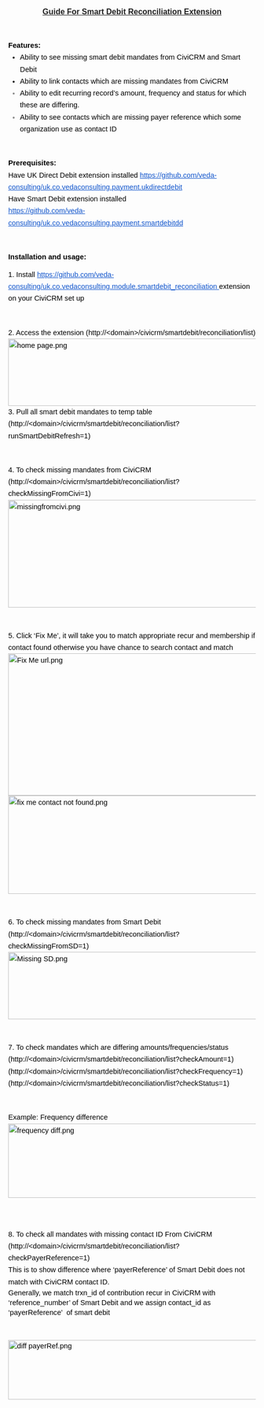 <p dir="ltr" style="line-height:1.38;margin-top:0pt;margin-bottom:0pt;text-align: center;"><span id="docs-internal-guid-4b17e2cd-5577-e49e-c525-bbaae8554852"><span style="font-size: 16px; font-family: Arial; color: rgb(34, 34, 34); font-weight: 700; text-decoration: underline; vertical-align: baseline; white-space: pre-wrap;">Guide For Smart Debit Reconciliation Extension</span></span></p>

<p>&nbsp;</p>

<p dir="ltr" style="line-height:1.656;margin-top:0pt;margin-bottom:0pt;"><span id="docs-internal-guid-4b17e2cd-5577-e49e-c525-bbaae8554852"><span style="font-size: 14.6667px; font-family: Arial; color: rgb(0, 0, 0); font-weight: 700; vertical-align: baseline; white-space: pre-wrap;">Features:</span></span></p>

<ul style="margin-top:0pt;margin-bottom:0pt;">
	<li dir="ltr" style="list-style-type: disc; font-size: 14.6667px; font-family: Arial; color: rgb(0, 0, 0); vertical-align: baseline;">
	<p dir="ltr" style="line-height:1.656;margin-top:0pt;margin-bottom:0pt;"><span id="docs-internal-guid-4b17e2cd-5577-e49e-c525-bbaae8554852"><span style="font-size: 14.6667px; vertical-align: baseline; white-space: pre-wrap;">Ability to see missing smart debit mandates from CiviCRM and Smart Debit</span></span></p>
	</li>
	<li dir="ltr" style="list-style-type: disc; font-size: 14.6667px; font-family: Arial; color: rgb(0, 0, 0); vertical-align: baseline;">
	<p dir="ltr" style="line-height:1.656;margin-top:0pt;margin-bottom:0pt;"><span id="docs-internal-guid-4b17e2cd-5577-e49e-c525-bbaae8554852"><span style="font-size: 14.6667px; vertical-align: baseline; white-space: pre-wrap;">Ability to link contacts which are missing mandates from CiviCRM </span></span></p>
	</li>
	<li dir="ltr" style="list-style-type: disc; font-size: 14.6667px; font-family: Arial; color: rgb(137, 137, 137); vertical-align: baseline;">
	<p dir="ltr" style="line-height:1.656;margin-top:0pt;margin-bottom:0pt;"><span id="docs-internal-guid-4b17e2cd-5577-e49e-c525-bbaae8554852"><span style="font-size: 14.6667px; color: rgb(0, 0, 0); vertical-align: baseline; white-space: pre-wrap;">Ability to edit recurring record&rsquo;s amount, frequency and status for which these are differing.</span></span></p>
	</li>
	<li dir="ltr" style="list-style-type: disc; font-size: 14.6667px; font-family: Arial; color: rgb(137, 137, 137); vertical-align: baseline;">
	<p dir="ltr" style="line-height:1.656;margin-top:0pt;margin-bottom:0pt;"><span id="docs-internal-guid-4b17e2cd-5577-e49e-c525-bbaae8554852"><span style="font-size: 14.6667px; color: rgb(0, 0, 0); vertical-align: baseline; white-space: pre-wrap;">Ability to see contacts which are missing payer reference which some organization use as contact ID</span></span></p>
	</li>
</ul>

<p>&nbsp;</p>

<p dir="ltr" style="line-height:1.656;margin-top:0pt;margin-bottom:0pt;"><span id="docs-internal-guid-4b17e2cd-5577-e49e-c525-bbaae8554852"><span style="font-size: 14.6667px; font-family: Arial; color: rgb(0, 0, 0); font-weight: 700; vertical-align: baseline; white-space: pre-wrap;">Prerequisites:</span><span style="font-size: 14.6667px; font-family: Arial; color: rgb(137, 137, 137); vertical-align: baseline; white-space: pre-wrap;"> </span></span></p>

<p dir="ltr" style="line-height:1.656;margin-top:0pt;margin-bottom:0pt;"><span id="docs-internal-guid-4b17e2cd-5577-e49e-c525-bbaae8554852"><span style="font-size: 14.6667px; font-family: Arial; color: rgb(0, 0, 0); vertical-align: baseline; white-space: pre-wrap;">Have UK Direct Debit extension installed </span><a href="https://github.com/veda-consulting/uk.co.vedaconsulting.payment.ukdirectdebit" style="text-decoration:none;"><span style="font-size: 14.6667px; font-family: Arial; color: rgb(17, 85, 204); text-decoration: underline; vertical-align: baseline; white-space: pre-wrap;">https://github.com/veda-consulting/uk.co.vedaconsulting.payment.ukdirectdebit</span></a></span></p>

<p dir="ltr" style="line-height:1.656;margin-top:0pt;margin-bottom:0pt;"><span id="docs-internal-guid-4b17e2cd-5577-e49e-c525-bbaae8554852"><span style="font-size: 14.6667px; font-family: Arial; color: rgb(0, 0, 0); vertical-align: baseline; white-space: pre-wrap;">Have Smart Debit extension installed </span></span></p>

<p dir="ltr" style="line-height:1.656;margin-top:0pt;margin-bottom:0pt;"><span id="docs-internal-guid-4b17e2cd-5577-e49e-c525-bbaae8554852"><a href="https://global.gotowebinar.com/" style="text-decoration:none;"><span style="font-size: 14.6667px; font-family: Arial; color: rgb(17, 85, 204); text-decoration: underline; vertical-align: baseline; white-space: pre-wrap;">https://github.com/veda-consulting/uk.co.vedaconsulting.payment.smartdebitdd</span></a></span></p>

<p>&nbsp;</p>

<p dir="ltr" style="line-height:1.7181818181818183;margin-top:0pt;margin-bottom:8pt;"><span id="docs-internal-guid-4b17e2cd-5577-e49e-c525-bbaae8554852"><span style="font-size: 14.6667px; font-family: Arial; color: rgb(0, 0, 0); font-weight: 700; vertical-align: baseline; white-space: pre-wrap;">Installation and usage:</span></span></p>

<p dir="ltr" style="line-height:1.656;margin-top:0pt;margin-bottom:0pt;"><span id="docs-internal-guid-4b17e2cd-5577-e49e-c525-bbaae8554852"><span style="font-size: 14.6667px; font-family: Arial; color: rgb(0, 0, 0); vertical-align: baseline; white-space: pre-wrap;">1. Install </span><a href="https://github.com/veda-consulting/uk.co.vedaconsulting.module.smartdebit_reconciliation" style="text-decoration:none;"><span style="font-size: 14.6667px; font-family: Arial; color: rgb(17, 85, 204); text-decoration: underline; vertical-align: baseline; white-space: pre-wrap;">https://github.com/veda-consulting/uk.co.vedaconsulting.module.smartdebit_reconciliation </span></a><span style="font-size: 14.6667px; font-family: Arial; color: rgb(0, 0, 0); vertical-align: baseline; white-space: pre-wrap;">extension on your CiviCRM set up</span></span></p>

<p>&nbsp;</p>

<p dir="ltr" style="line-height:1.656;margin-top:0pt;margin-bottom:0pt;"><span id="docs-internal-guid-4b17e2cd-5577-e49e-c525-bbaae8554852"><span style="font-size: 14.6667px; font-family: Arial; color: rgb(0, 0, 0); vertical-align: baseline; white-space: pre-wrap;">2. Access the extension (http://&lt;domain&gt;/civicrm/smartdebit/reconciliation/list)</span></span></p>

<p dir="ltr" style="line-height:1.656;margin-top:0pt;margin-bottom:0pt;"><span id="docs-internal-guid-4b17e2cd-5577-e49e-c525-bbaae8554852"><span style="font-size: 14.6667px; font-family: Arial; color: rgb(0, 0, 0); vertical-align: baseline; white-space: pre-wrap;"><img alt="home page.png" height="137" src="https://lh3.googleusercontent.com/Fjxrhr1fA_glxWiUqNDtN6By-mBCTOTdzmHFiLw7hEJVEe-BK3or4w8_O12LnJlPfdY4srVw-mLodgi92owqmKbcNSc8n7oeMLTwbdR_14fIQW7exOFkmbjLrKad0SAF7RKj8EQ" style="border: none; transform: rotate(0.00rad); -webkit-transform: rotate(0.00rad);" width="602" /></span></span></p>

<p dir="ltr" style="line-height:1.656;margin-top:0pt;margin-bottom:0pt;"><span id="docs-internal-guid-4b17e2cd-5577-e49e-c525-bbaae8554852"><span style="font-size: 14.6667px; font-family: Arial; color: rgb(0, 0, 0); vertical-align: baseline; white-space: pre-wrap;">3. Pull all smart debit mandates to temp table (http://&lt;domain&gt;/civicrm/smartdebit/reconciliation/list?runSmartDebitRefresh=1)</span></span></p>

<p>&nbsp;</p>

<p dir="ltr" style="line-height:1.656;margin-top:0pt;margin-bottom:0pt;"><span id="docs-internal-guid-4b17e2cd-5577-e49e-c525-bbaae8554852"><span style="font-size: 14.6667px; font-family: Arial; color: rgb(0, 0, 0); vertical-align: baseline; white-space: pre-wrap;">4. To check missing mandates from CiviCRM (http://&lt;domain&gt;/civicrm/smartdebit/reconciliation/list?checkMissingFromCivi=1)</span></span></p>

<p dir="ltr" style="line-height:1.656;margin-top:0pt;margin-bottom:0pt;"><span id="docs-internal-guid-4b17e2cd-5577-e49e-c525-bbaae8554852"><span style="font-size: 14.6667px; font-family: Arial; color: rgb(0, 0, 0); vertical-align: baseline; white-space: pre-wrap;"><img alt="missingfromcivi.png" height="219" src="https://lh3.googleusercontent.com/R4gZ0NpXxE4_hIV3oZYf3Pjzvs2qszHQ_Fs6eYmWdxe2yR1lOQfw7bFpcRZtjk_TQx0XC6JhOL_elaSyCnS5DIfZZxCBnEoJKn3Xh_KCJVUgKLW7U2xsgjGMA8cerJhB1tEW04Y" style="border: none; transform: rotate(0.00rad); -webkit-transform: rotate(0.00rad);" width="602" /></span></span></p>

<p>&nbsp;</p>

<p dir="ltr" style="line-height:1.656;margin-top:0pt;margin-bottom:0pt;"><span id="docs-internal-guid-4b17e2cd-5577-e49e-c525-bbaae8554852"><span style="font-size: 14.6667px; font-family: Arial; color: rgb(0, 0, 0); vertical-align: baseline; white-space: pre-wrap;">5. Click &lsquo;Fix Me&rsquo;, it will take you to match appropriate recur and membership if contact found otherwise you have chance to search contact and match</span></span></p>

<p dir="ltr" style="line-height:1.656;margin-top:0pt;margin-bottom:0pt;"><span id="docs-internal-guid-4b17e2cd-5577-e49e-c525-bbaae8554852"><span style="font-size: 14.6667px; font-family: Arial; color: rgb(0, 0, 0); vertical-align: baseline; white-space: pre-wrap;"><img alt="Fix Me url.png" height="289" src="https://lh4.googleusercontent.com/5ubeJJegQHfCw4du95fL6d-hMpjsR5FUkB2ZA_iRW3j3weuSer2V3L4QB9XWCf17hcQ94qncSF4wAljuVojoLAf0jKBVTCXxQ1kRNIxQmAN0ReaRWqCKe-Eunq6COsMiv-5Fh9w" style="border: none; transform: rotate(0.00rad); -webkit-transform: rotate(0.00rad);" width="602" /></span></span></p>

<p dir="ltr" style="line-height:1.656;margin-top:0pt;margin-bottom:0pt;"><span id="docs-internal-guid-4b17e2cd-5577-e49e-c525-bbaae8554852"><span style="font-size: 14.6667px; font-family: Arial; color: rgb(0, 0, 0); vertical-align: baseline; white-space: pre-wrap;"><img alt="fix me contact not found.png" height="200" src="https://lh6.googleusercontent.com/R5gEz7zdMJsUjycM0iqSi1Oe3ssjgF0eYSsMsJ3W1t00_5Z3-qZdG4IPcknHlSJRzRYLi0BfY0kB6tng916BoCYhAX_hnI2AvtwjHuni_jJxkdyH5m41M7i14aLE0ziXKSFQuso" style="border: none; transform: rotate(0.00rad); -webkit-transform: rotate(0.00rad);" width="602" /></span></span></p>

<p>&nbsp;</p>

<p dir="ltr" style="line-height:1.656;margin-top:0pt;margin-bottom:0pt;"><span id="docs-internal-guid-4b17e2cd-5577-e49e-c525-bbaae8554852"><span style="font-size: 14.6667px; font-family: Arial; color: rgb(0, 0, 0); vertical-align: baseline; white-space: pre-wrap;">6. To check missing mandates from Smart Debit</span></span></p>

<p dir="ltr" style="line-height:1.656;margin-top:0pt;margin-bottom:0pt;"><span id="docs-internal-guid-4b17e2cd-5577-e49e-c525-bbaae8554852"><span style="font-size: 14.6667px; font-family: Arial; color: rgb(0, 0, 0); vertical-align: baseline; white-space: pre-wrap;">(http://&lt;domain&gt;/civicrm/smartdebit/reconciliation/list?checkMissingFromSD=1)</span></span></p>

<p dir="ltr" style="line-height:1.656;margin-top:0pt;margin-bottom:0pt;"><span id="docs-internal-guid-4b17e2cd-5577-e49e-c525-bbaae8554852"><span style="font-size: 14.6667px; font-family: Arial; color: rgb(0, 0, 0); vertical-align: baseline; white-space: pre-wrap;"><img alt="Missing SD.png" height="137" src="https://lh3.googleusercontent.com/WMQ0_RdFyOmbpVJGgFSjsrG9z5dwFrvZUo56y469ww5dJkKxHrv1NY_Zi32UbVRaX-TQY0r2SvCeiohFz0GlF3cQih8Ii7_JWK-neS63fnOtGR09erPLSmj3qfp4nqa14QH-Va0" style="border: none; transform: rotate(0.00rad); -webkit-transform: rotate(0.00rad);" width="602" /></span></span></p>

<p>&nbsp;</p>

<p dir="ltr" style="line-height:1.656;margin-top:0pt;margin-bottom:0pt;"><span id="docs-internal-guid-4b17e2cd-5577-e49e-c525-bbaae8554852"><span style="font-size: 14.6667px; font-family: Arial; color: rgb(0, 0, 0); vertical-align: baseline; white-space: pre-wrap;">7. To check mandates which are differing amounts/frequencies/status </span></span></p>

<p dir="ltr" style="line-height:1.656;margin-top:0pt;margin-bottom:0pt;"><span id="docs-internal-guid-4b17e2cd-5577-e49e-c525-bbaae8554852"><span style="font-size: 14.6667px; font-family: Arial; color: rgb(0, 0, 0); vertical-align: baseline; white-space: pre-wrap;">(http://&lt;domain&gt;/civicrm/smartdebit/reconciliation/list?checkAmount=1)</span></span></p>

<p dir="ltr" style="line-height:1.656;margin-top:0pt;margin-bottom:0pt;"><span id="docs-internal-guid-4b17e2cd-5577-e49e-c525-bbaae8554852"><span style="font-size: 14.6667px; font-family: Arial; color: rgb(0, 0, 0); vertical-align: baseline; white-space: pre-wrap;">(http://&lt;domain&gt;/civicrm/smartdebit/reconciliation/list?checkFrequency=1)</span></span></p>

<p dir="ltr" style="line-height:1.656;margin-top:0pt;margin-bottom:0pt;"><span id="docs-internal-guid-4b17e2cd-5577-e49e-c525-bbaae8554852"><span style="font-size: 14.6667px; font-family: Arial; color: rgb(0, 0, 0); vertical-align: baseline; white-space: pre-wrap;">(http://&lt;domain&gt;/civicrm/smartdebit/reconciliation/list?checkStatus=1)</span></span></p>

<p>&nbsp;</p>

<p dir="ltr" style="line-height:1.656;margin-top:0pt;margin-bottom:0pt;"><span id="docs-internal-guid-4b17e2cd-5577-e49e-c525-bbaae8554852"><span style="font-size: 14.6667px; font-family: Arial; color: rgb(0, 0, 0); vertical-align: baseline; white-space: pre-wrap;">Example: Frequency difference</span></span></p>

<p dir="ltr" style="line-height:1.656;margin-top:0pt;margin-bottom:0pt;"><span id="docs-internal-guid-4b17e2cd-5577-e49e-c525-bbaae8554852"><span style="font-size: 14.6667px; font-family: Arial; color: rgb(0, 0, 0); vertical-align: baseline; white-space: pre-wrap;"><img alt="frequency diff.png" height="151" src="https://lh4.googleusercontent.com/hQJe5zi5MbY2Wfpbvm0fNRHeotsNOdi2MABGl1v2tvfNRIzEMyJouwuQ_lxCKnnhw8e06ROX5GSqTP7j7D_UyqleE5SAQqAwYWtJAoj9eRzCyDbnwRJKyJqgql12LOSH8M6JWyc" style="border: none; transform: rotate(0.00rad); -webkit-transform: rotate(0.00rad);" width="602" /></span></span></p>

<p><br />
&nbsp;</p>

<p dir="ltr" style="line-height:1.656;margin-top:0pt;margin-bottom:0pt;"><span id="docs-internal-guid-4b17e2cd-5577-e49e-c525-bbaae8554852"><span style="font-size: 14.6667px; font-family: Arial; color: rgb(0, 0, 0); vertical-align: baseline; white-space: pre-wrap;">8. To check all mandates with missing contact ID From CiviCRM</span></span></p>

<p dir="ltr" style="line-height:1.656;margin-top:0pt;margin-bottom:0pt;"><span id="docs-internal-guid-4b17e2cd-5577-e49e-c525-bbaae8554852"><span style="font-size: 14.6667px; font-family: Arial; color: rgb(0, 0, 0); vertical-align: baseline; white-space: pre-wrap;">(http://&lt;domain&gt;/civicrm/smartdebit/reconciliation/list?checkPayerReference=1)</span></span></p>

<p dir="ltr" style="line-height:1.656;margin-top:0pt;margin-bottom:0pt;"><span id="docs-internal-guid-4b17e2cd-5577-e49e-c525-bbaae8554852"><span style="font-size: 14.6667px; font-family: Arial; color: rgb(0, 0, 0); vertical-align: baseline; white-space: pre-wrap;">This is to show difference where &lsquo;payerReference&rsquo; of Smart Debit does not match with CiviCRM contact ID.</span></span></p>

<p dir="ltr" style="line-height:1.38;margin-top:0pt;margin-bottom:0pt;"><span id="docs-internal-guid-4b17e2cd-5577-e49e-c525-bbaae8554852"><span style="font-size: 14.6667px; font-family: Arial; color: rgb(0, 0, 0); vertical-align: baseline; white-space: pre-wrap; background-color: transparent;">Generally, we match trxn_id of contribution recur in CiviCRM with &lsquo;reference_number&rsquo; of Smart Debit and we assign contact_id as &lsquo;payerReference&rsquo; &nbsp;of smart debit</span></span></p>

<p>&nbsp;</p>

<p dir="ltr" style="line-height:1.38;margin-top:0pt;margin-bottom:0pt;"><span id="docs-internal-guid-4b17e2cd-5577-e49e-c525-bbaae8554852"><span style="font-size: 14.6667px; font-family: Arial; color: rgb(0, 0, 0); vertical-align: baseline; white-space: pre-wrap;"><img alt="diff payerRef.png" height="121" src="https://lh3.googleusercontent.com/v2g0xxp0xhtOwL15-chPZFH7C8_hdTqV60xR5rurcbgtbAXAFRwkEPLXcd1NcPTWMUlsIzYsSWGLSXtDQdbtOqg4g9S-v_jrj3CqIzPy_zmXjEKae96p4mBTAzj5fYqfAcNHYIs" style="border: none; transform: rotate(0.00rad); -webkit-transform: rotate(0.00rad);" width="602" /></span></span></p>

<div>&nbsp;</div>
